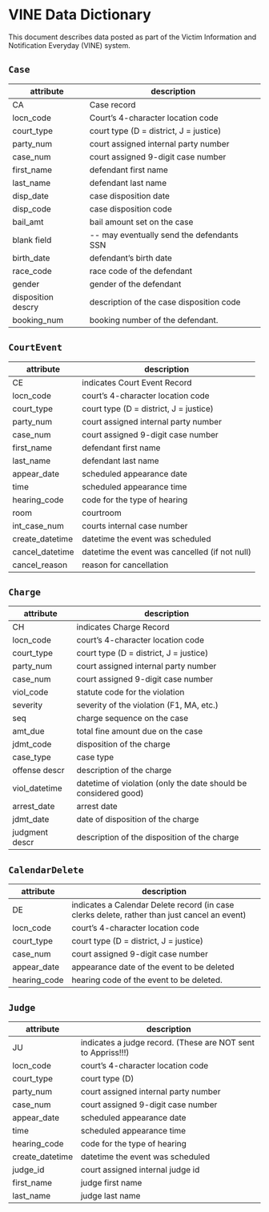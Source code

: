 # VINE Data Dictionary

This document describes data posted as part of the Victim Information and Notification Everyday (VINE) system.

## `Case`

attribute | description
--- | ---
CA			     | Case record
locn_code		 | Court’s 4-character location code
court_type	 | court type (D = district, J = justice)
party_num		 | court assigned internal party number
case_num		 |  court assigned 9-digit case number
first_name	 | 	defendant first name
last_name		 | defendant last name
disp_date		 | case disposition date
disp_code		 | case disposition code
bail_amt		 |  bail amount set on the case
blank field	 | 	-- may eventually send the defendants SSN
birth_date	 | 	defendant’s birth date
race_code		 | race code of the defendant
gender			 | gender of the defendant
disposition descry	| description of the case disposition code
booking_num		| booking number of the defendant.


## `CourtEvent`

attribute | description
--- | ---
CE			        | indicates Court Event Record
locn_code		    | court’s 4-character location code
court_type		  |  court type (D = district, J = justice)
party_num		    | court assigned internal party number
case_num		    |  court assigned 9-digit case number
first_name		  |  defendant first name
last_name		    |   defendant last name
appear_date		  | scheduled appearance date
time			      |   scheduled appearance time
hearing_code	 | 	code for the type of hearing
room			      |   courtroom
int_case_num	 | 	courts internal case number
create_datetime | 	datetime the event was scheduled
cancel_datetime | 	datetime the event was cancelled (if not null)
cancel_reason	 | 	reason for cancellation


## `Charge`

attribute | description
--- | ---
CH			       |indicates Charge Record
locn_code		   |court’s 4-character location code
court_type		 | court type (D = district, J = justice)
party_num		   |court assigned internal party number
case_num		   | court assigned 9-digit case number
viol_code		   |statute code for the violation
severity		   | severity of the violation (F1, MA, etc.)
seq			       | charge sequence on the case
amt_due		     |total fine amount due on the case
jdmt_code		   |disposition of the charge
case_type		   |case type
offense descr	|	description of the charge
viol_datetime	|	datetime of violation  (only the date should be considered good)
arrest_date		 | arrest date
jdmt_date		| date of disposition of the charge
judgment descr	| description of the disposition of the charge


## `CalendarDelete`

attribute | description
--- | ---
DE			| indicates a Calendar Delete record (in case clerks delete, rather than just cancel an event)
locn_code		 | court’s 4-character location code
court_type	 | 	court type (D = district, J = justice)
case_num		 | court assigned 9-digit case number
appear_date	 | 	appearance date of the event to be deleted
hearing_code | 		hearing code of the event to be deleted.

## `Judge`

attribute | description
--- | ---
JU			| indicates a judge record.  (These are NOT sent to Appriss!!!)
locn_code		| court’s 4-character location code
court_type		| court type (D)
party_num		| court assigned internal party number
case_num		| court assigned 9-digit case number
appear_date	 | 	scheduled appearance date
time			  | scheduled appearance time
hearing_code	|	code for the type of hearing
create_datetime	| datetime the event was scheduled
judge_id		| court assigned internal judge id
first_name	| 	judge first name
last_name		| judge last name

